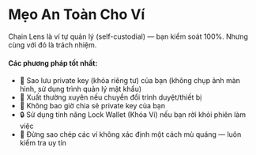 # Mẹo An Toàn Cho Ví

Chain Lens là ví tự quản lý (self-custodial) — bạn kiểm soát 100%. Nhưng cùng với đó là trách nhiệm.

#### Các phương pháp tốt nhất:
- 🔐 Sao lưu private key (khóa riêng tư) của bạn (không chụp ảnh màn hình, sử dụng trình quản lý mật khẩu)
- 🔁 Xuất thường xuyên nếu chuyển đổi trình duyệt/thiết bị
- 🛑 Không bao giờ chia sẻ private key của bạn
- 🔒 Sử dụng tính năng Lock Wallet (Khóa Ví) nếu bạn rời khỏi phiên làm việc
- 🧠 Đừng sao chép các ví không xác định một cách mù quáng — luôn kiểm tra uy tín
